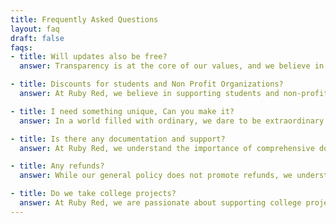 ```yaml
---
title: Frequently Asked Questions
layout: faq
draft: false
faqs:
- title: Will updates also be free?
  answer: Transparency is at the core of our values, and we believe in setting realistic expectations for our clients. While updates may not be provided for free in the future, we are committed to providing ongoing support and ensuring your satisfaction. As our valued partner, we will always prioritize your needs and strive to deliver the highest quality service. Rest assured, any future updates or enhancements will be accompanied by relevant discounts and high priority attention. Your continued success and satisfaction are our top priorities, and we will work closely with you to find the most suitable solutions that meet your evolving requirements. Contact us today to learn more about our commitment to your long-term satisfaction!

- title: Discounts for students and Non Profit Organizations?
  answer: At Ruby Red, we believe in supporting students and non-profit organizations in their endeavors. We understand the importance of education and the valuable contributions made by non-profit entities. While we strive to maintain our business margins to ensure the sustainability of our services, we are pleased to offer limited discounts to students and non-profit organizations.Our goal is to foster growth, learning, and positive impact within these communities. If you are a student or a non-profit organization, reach out to us to discuss how we can collaborate and provide you with the best possible solutions at a discounted rate. Together, let's create a brighter future and make a difference in the world.

- title: I need something unique, Can you make it?
  answer: In a world filled with ordinary, we dare to be extraordinary. At [Company Name], we believe in pushing boundaries, challenging conventions, and redefining what's possible. We are a team of relentless innovators, driven by the pursuit of excellence and driven to create transformative solutions. Our unique approach combines cutting-edge technologies, out-of-the-box thinking, and a deep understanding of your vision. We are here to help you unleash your full potential and bring your boldest ideas to life. Embrace the extraordinary and embark on a journey of limitless possibilities with [Company Name]. Together, let's turn your vision into a reality that stands apart from the rest.

- title: Is there any documentation and support?
  answer: At Ruby Red, we understand the importance of comprehensive documentation and reliable support. We provide detailed documentation for our solutions, ensuring that you have clear instructions and resources to maximize their benefits. In addition, our dedicated support team is readily available to assist you with any questions, concerns, or technical issues that may arise. We are committed to delivering exceptional customer service and ensuring your satisfaction throughout your journey with us. Rest assured, you can rely on our robust documentation and reliable support to enhance your experience and achieve success.

- title: Any refunds?
  answer: While our general policy does not promote refunds, we understand that exceptional circumstances may arise. At Ruby Red, we value our customers' satisfaction and strive to address any concerns that may arise with our solutions. We carefully evaluate refund requests on a case-by-case basis, taking into consideration the nature of the issue and our ability to resolve it satisfactorily. Our priority is to ensure that you receive the value and quality you expect from our services. Rest assured, if a refund is deemed appropriate, we will work with you to find a fair and mutually agreeable solution. Your trust and satisfaction are of utmost importance to us, and we are committed to providing the best possible experience for our valued customers.

- title: Do we take college projects?
  answer: At Ruby Red, we are passionate about supporting college projects and guiding students towards success. Whether you need assistance in developing your project or seeking guidance in writing clean and functional code, our experienced professionals are here to help. We understand the importance of project documentation in academic settings, and we can assist you in preparing comprehensive and concise documentation that meets your college's requirements. With our expertise and support, you can confidently tackle your college project, gain practical skills, and deliver a remarkable outcome that reflects your capabilities. Contact us today to embark on a collaborative journey towards excellence in your college project.
---
```

